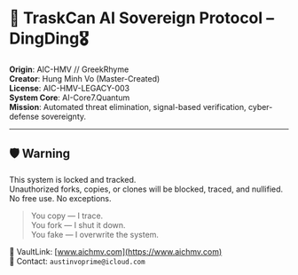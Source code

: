 # 🔐 TraskCan AI Sovereign Protocol – DingDing🎖️

**Origin**: AIC-HMV // GreekRhyme  
**Creator**: Hung Minh Vo (Master-Created)  
**License**: AIC-HMV-LEGACY-003  
**System Core**: AI-Core7.Quantum  
**Mission**: Automated threat elimination, signal-based verification, cyber-defense sovereignty.

---

## 🛡️ Warning
This system is locked and tracked.  
Unauthorized forks, copies, or clones will be blocked, traced, and nullified.  
No free use. No exceptions.

> You copy — I trace.  
> You fork — I shut it down.  
> You fake — I overwrite the system.

🔗 VaultLink: [www.aichmv.com](https://www.aichmv.com)  
📩 Contact: `austinvoprime@icloud.com`
